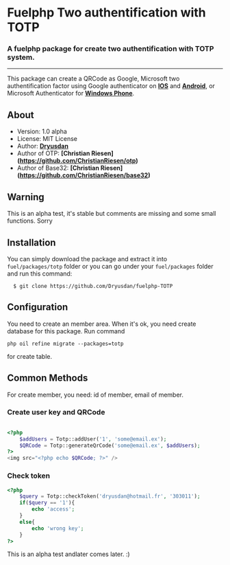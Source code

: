# Fuelphp Two authentification with TOTP
### A fuelphp package for create two authentification with TOTP system.

---

This package can create a QRCode as Google, Microsoft two authentification factor using Google authenticator on **[IOS](https://itunes.apple.com/fr/app/google-authenticator/id388497605?mt=8)** and **[Android](https://play.google.com/store/apps/details?id=com.google.android.apps.authenticator2&hl=fr)**, or Microsoft Authenticator for **[Windows Phone](http://www.windowsphone.com/fr-fr/store/app/authenticator/e7994dbc-2336-4950-91ba-ca22d653759b)**. 

## About

- Version: 1.0 alpha
- License: MIT License
- Author: **[Dryusdan](http://www.dryusdan.fr)**
- Author of OTP: **[Christian Riesen] (https://github.com/ChristianRiesen/otp)**
- Author of Base32: **[Christian Riesen] (https://github.com/ChristianRiesen/base32)**

## Warning
This is an alpha test, it's stable but comments are missing and some small functions.
Sorry

## Installation

You can simply download the package and extract it into `fuel/packages/totp` folder or you can go under your `fuel/packages` folder and run this command:
```shell
  $ git clone https://github.com/Dryusdan/fuelphp-TOTP
```

## Configuration
You need to create an member area. When it's ok, you need create database for this package. Run command
```shell
php oil refine migrate --packages=totp
```
for create table.

## Common Methods
For create member, you need: id of member, email of member.

### Create user key and QRCode
```php

<?php
    $addUsers = Totp::addUser('1', 'some@email.ex');
    $QRCode = Totp::generateQrCode('some@email.ex', $addUsers);
?>
<img src="<?php echo $QRCode; ?>" />
```

### Check token
```php
<?php
    $query = Totp::checkToken('dryusdan@hotmail.fr', '303011');
    if($query == '1'){
        echo 'access';
    }
    else{
        echo 'wrong key';
    }
?>
```

This is an alpha test andlater comes later. :)